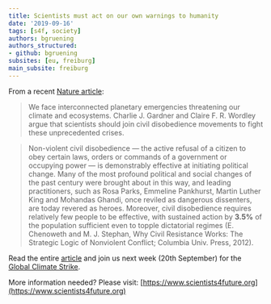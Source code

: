 ```yaml
---
title: Scientists must act on our own warnings to humanity
date: '2019-09-16'
tags: [s4f, society]
authors: bgruening
authors_structured:
- github: bgruening
subsites: [eu, freiburg]
main_subsite: freiburg
---
```


From a recent [Nature article](https://www.nature.com/articles/s41559-019-0979-y):

> We face interconnected planetary emergencies threatening our climate and ecosystems. Charlie J. Gardner and Claire F. R. Wordley argue that scientists should join civil disobedience movements to fight these unprecedented crises.

> Non-violent civil disobedience — the active refusal of a citizen to obey certain laws, orders or commands of a government or occupying power — is demonstrably effective at initiating political change. Many of the most profound political and social changes of the past century were brought about in this way, and leading practitioners, such as Rosa Parks, Emmeline Pankhurst, Martin Luther King and Mohandas Ghandi, once reviled as dangerous dissenters, are today revered as heroes. Moreover, civil disobedience requires relatively few people to be effective, with sustained action by __3.5%__ of the population sufficient even to topple dictatorial regimes (E. Chenoweth and M. J. Stephan, Why Civil Resistance Works: The Strategic Logic of Nonviolent Conflict; Columbia Univ. Press, 2012).

Read the entire [article](https://www.nature.com/articles/s41559-019-0979-y) and join us next week (20th September)
for the [Global Climate Strike](https://globalclimatestrike.net).

More information needed? Please visit: [https://www.scientists4future.org](https://www.scientists4future.org)


